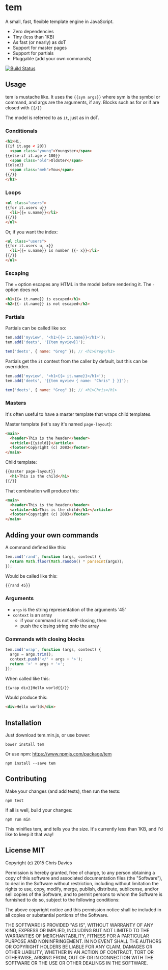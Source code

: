 # tem

A small, fast, flexible template engine in JavaScript.

- Zero dependencies
- Tiny (less than 1KB)
- As fast (or nearly) as doT
- Support for master pages
- Support for partials
- Pluggable (add your own commands)

[![Build Status](https://travis-ci.org/chrisdavies/tem.svg?branch=master)](https://travis-ci.org/chrisdavies/tem)

## Usage

tem is mustache like. It uses the `{{sym args}}` where sym is the symbol or
command, and args are the arguments, if any. Blocks such as for or if are
closed with `{{/}}`

The model is referred to as `it`, just as in doT.

### Conditionals

```html
<h1>Hi,
{{if it.age < 20}}
  <span class="young">Youngster</span>
{{else-if it.age > 100}}
  <span class="old">Oldster</span>
{{else}}
  <span class="meh">You</span>
{{/}}
</h1>
```

### Loops

```html
<ul class="users">
{{for it.users u}}
  <li>{{= u.name}}</li>
{{/}}
</ul>
```

Or, if you want the index:

```html
<ul class="users">
{{for it.users u, x}}
  <li>{{= u.name}} is number {{- x}}</li>
{{/}}
</ul>
```

### Escaping

The `=` option escapes any HTML in the model before rendering it. The `-`
option does not.

```html
<h1>{{= it.name}} is escaped</h1>
<h2>{{- it.name}} is not escaped</h2>
```

### Partials

Partials can be called like so:

```javascript
tem.add('myview', '<h1>{{= it.name}}</h1>');
tem.add('deets', '{{tem myview}}');

tem('deets', { name: "Greg" }); // <h1>Greg</h1>
```

Partials get the `it` context from the caller by default, but this can
be overridden.

```javascript
tem.add('myview', '<h1>{{= it.name}}</h1>');
tem.add('deets', '{{tem myview { name: "Chris" } }}');

tem('deets', { name: "Greg" }); // <h1>Chris</h1>
```

### Masters

It's often useful to have a master template that wraps child templates.

Master template (let's say it's named `page-layout`):

```html
<main>
  <header>This is the header</header>
  <article>{{yield}}</article>
  <footer>Copyright (c) 2083</footer>
</main>
```

Child template:

```html
{{master page-layout}}
  <h1>This is the child</h1>
{{/}}
```

That combination will produce this:

```html
<main>
  <header>This is the header</header>
  <article><h1>This is the child</h1></article>
  <footer>Copyright (c) 2083</footer>
</main>
```

## Adding your own commands

A command defined like this:

```javascript
tem.cmd('rand', function (args, context) {
  return Math.floor(Math.random() * parseInt(args));
});
```

Would be called like this:

```html
{{rand 45}}
```

### Arguments

- `args` is the string representation of the arguments '45'
- `context` is an array
  - if your command is not self-closing, then
  - push the closing string onto the array

### Commands with closing blocks

```javascript
tem.cmd('wrap', function (args, context) {
  args = args.trim();
  context.push('</' + args + '>');
  return '<' + args + '>';
});
```

When called like this:

```html
{{wrap div}}Hello world{{/}}
```

Would produce this:

```html
<div>Hello world</div>
```

## Installation

Just download tem.min.js, or use bower:

    bower install tem

Or use npm:
https://www.npmjs.com/package/tem

    npm install --save tem

## Contributing

Make your changes (and add tests), then run the tests:

    npm test

If all is well, build your changes:

    npm run min

This minifies tem, and tells you the size. It's currently less than 1KB, and
I'd like to keep it that way!

## License MIT

Copyright (c) 2015 Chris Davies

Permission is hereby granted, free of charge, to any person
obtaining a copy of this software and associated documentation
files (the "Software"), to deal in the Software without
restriction, including without limitation the rights to use,
copy, modify, merge, publish, distribute, sublicense, and/or sell
copies of the Software, and to permit persons to whom the
Software is furnished to do so, subject to the following
conditions:

The above copyright notice and this permission notice shall be
included in all copies or substantial portions of the Software.

THE SOFTWARE IS PROVIDED "AS IS", WITHOUT WARRANTY OF ANY KIND,
EXPRESS OR IMPLIED, INCLUDING BUT NOT LIMITED TO THE WARRANTIES
OF MERCHANTABILITY, FITNESS FOR A PARTICULAR PURPOSE AND
NONINFRINGEMENT. IN NO EVENT SHALL THE AUTHORS OR COPYRIGHT
HOLDERS BE LIABLE FOR ANY CLAIM, DAMAGES OR OTHER LIABILITY,
WHETHER IN AN ACTION OF CONTRACT, TORT OR OTHERWISE, ARISING
FROM, OUT OF OR IN CONNECTION WITH THE SOFTWARE OR THE USE OR
OTHER DEALINGS IN THE SOFTWARE.
